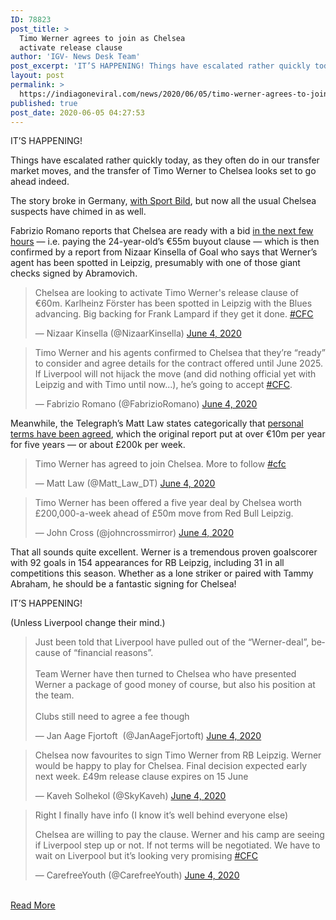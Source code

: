 ```yaml
---
ID: 78823
post_title: >
  Timo Werner agrees to join as Chelsea
  activate release clause
author: 'IGV- News Desk Team'
post_excerpt: 'IT’S HAPPENING! Things have escalated rather quickly today, as they often do in our transfer market moves, and the transfer of Timo Werner to Chelsea looks set to go ahead indeed. The story broke in Germany, with Sport Bild, but now all the usual Chelsea suspects have chimed in as well. Fabrizio Romano reports that&hellip;'
layout: post
permalink: >
  https://indiagoneviral.com/news/2020/06/05/timo-werner-agrees-to-join-as-chelsea-activate-release-clause/78823/india-gone-viral/
published: true
post_date: 2020-06-05 04:27:53
---
```

<div>
  <p id="uS4kc7">IT’S HAPPENING!</p>
<p id="5WHWm0">Things have escalated rather quickly today, as they often do in our transfer market moves, and the transfer of Timo Werner to Chelsea looks set to go ahead indeed.</p>
<p id="6AolUF">The story broke in Germany, <a href="https://weaintgotnohistory.sbnation.com/chelsea-fc-transfer-rumours-news/2020/6/4/21280521/timo-werner-rejects-liverpool-and-leipzig-set-to-sign-with-chelsea-report">with Sport Bild</a>, but now all the usual Chelsea suspects have chimed in as well.</p>
<p id="oJi2bT">Fabrizio Romano reports that Chelsea are ready with a bid <a href="https://twitter.com/FabrizioRomano/status/1268587978999377920">in the next few hours</a> — i.e. paying the 24-year-old’s €55m buyout clause — which is then confirmed by a report from Nizaar Kinsella of Goal who says that Werner’s agent has been spotted in Leipzig, presumably with one of those giant checks signed by Abramovich.</p>
<div id="FDyLOf">
<blockquote>
<p dir="ltr" lang="en">Chelsea are looking to activate Timo Werner's release clause of €60m. Karlheinz Förster has been spotted in Leipzig with the Blues advancing. Big backing for Frank Lampard if they get it done. <a href="https://twitter.com/hashtag/CFC?src=hash&ref_src=twsrc%5Etfw">#CFC</a></p>— Nizaar Kinsella (@NizaarKinsella) <a href="https://twitter.com/NizaarKinsella/status/1268590182628024320?ref_src=twsrc%5Etfw">June 4, 2020</a>
</blockquote>

</div>
<div id="vkxJ40">
<blockquote>
<p dir="ltr" lang="en">Timo Werner and his agents confirmed to Chelsea that they’re “ready” to consider and agree details for the contract offered until June 2025. If Liverpool will not hijack the move (and did nothing official yet with Leipzig and with Timo until now...), he’s going to accept <a href="https://twitter.com/hashtag/CFC?src=hash&ref_src=twsrc%5Etfw">#CFC</a>.  </p>— Fabrizio Romano (@FabrizioRomano) <a href="https://twitter.com/FabrizioRomano/status/1268605984215379969?ref_src=twsrc%5Etfw">June 4, 2020</a>
</blockquote>

</div>
<p id="hgtTSv">Meanwhile, the Telegraph’s Matt Law states categorically that <a href="https://go.redirectingat.com?id=66960X1516590&xs=1&url=https%3A%2F%2Fwww.telegraph.co.uk%2Ffootball%2F2020%2F06%2F04%2Ftimo-werner-agrees-join-chelsea%2F&referrer=sbnation.com&sref=https%3A%2F%2Fweaintgotnohistory.sbnation.com%2Fchelsea-fc-transfer-rumours-news%2F2020%2F6%2F4%2F21280587%2Fwerner-agrees-to-join-as-chelsea-activate-release-clause-reports" rel="sponsored nofollow noopener noreferrer" target="_blank">personal terms have been agreed</a>, which the original report put at over €10m per year for five years — or about £200k per week.</p>
<div id="Uy5TcL">
<blockquote>
<p dir="ltr" lang="en">Timo Werner has agreed to join Chelsea. More to follow <a href="https://twitter.com/hashtag/cfc?src=hash&ref_src=twsrc%5Etfw">#cfc</a></p>— Matt Law (@Matt_Law_DT) <a href="https://twitter.com/Matt_Law_DT/status/1268591660650422272?ref_src=twsrc%5Etfw">June 4, 2020</a>
</blockquote>

</div>
<div id="o1BDC1">
<blockquote>
<p dir="ltr" lang="en">Timo Werner has been offered a five year deal by Chelsea worth £200,000-a-week ahead of £50m move from Red Bull Leipzig.</p>— John Cross (@johncrossmirror) <a href="https://twitter.com/johncrossmirror/status/1268591987265069056?ref_src=twsrc%5Etfw">June 4, 2020</a>
</blockquote>

</div>
<p id="MeyKlh">That all sounds quite excellent.  Werner is a tremendous proven goalscorer with 92 goals in 154 appearances for RB Leipzig, including 31 in all competitions this season.  Whether as a lone striker or paired with Tammy Abraham, he should be a fantastic signing for Chelsea!</p>
<p id="qlZBVA">IT’S HAPPENING!</p>
<p id="bc9vHF">(Unless Liverpool change their mind.)</p>
<div id="XQpwLo">
<blockquote>
<p dir="ltr" lang="en">Just been told that Liverpool have pulled out of the “Werner-deal”, because of “financial reasons”. <br></br>Team Werner have then turned to Chelsea who have presented Werner a package of good money of course, but also his position at the team.<br></br>Clubs still need to agree a fee though</p>— Jan Aage Fjortoft  ️‍     (@JanAageFjortoft) <a href="https://twitter.com/JanAageFjortoft/status/1268597450186555393?ref_src=twsrc%5Etfw">June 4, 2020</a>
</blockquote>

</div>
<div id="KDID02">
<blockquote>
<p dir="ltr" lang="en">Chelsea now favourites to sign Timo Werner from RB Leipzig. Werner would be happy to play for Chelsea. Final decision expected early next week. £49m release clause expires on 15 June</p>— Kaveh Solhekol (@SkyKaveh) <a href="https://twitter.com/SkyKaveh/status/1268587334406111234?ref_src=twsrc%5Etfw">June 4, 2020</a>
</blockquote>

</div>
<div id="bSEowG">
<blockquote>
<div dir="ltr" lang="en"><p>Right I finally have info (I know it’s well behind everyone else)</p><p>Chelsea are willing to pay the clause. Werner and his camp are seeing if Liverpool step up or not. If not terms will be negotiated. We have to wait on Liverpool but it’s looking very promising <a href="https://twitter.com/hashtag/CFC?src=hash&ref_src=twsrc%5Etfw">#CFC</a></p></div>— CarefreeYouth (@CarefreeYouth) <a href="https://twitter.com/CarefreeYouth/status/1268596170940715008?ref_src=twsrc%5Etfw">June 4, 2020</a>
</blockquote>

</div>
</div><br/><a href="https://weaintgotnohistory.sbnation.com/chelsea-fc-transfer-rumours-news/2020/6/4/21280587/werner-agrees-to-join-as-chelsea-activate-release-clause-reports" class="button purchase" rel="nofollow noopener noreferrer" target="_blank">Read More</a>
